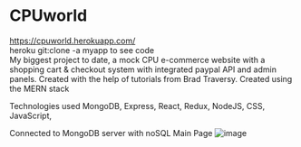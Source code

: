 # CPUworld
https://cpuworld.herokuapp.com/ <br />
heroku git:clone -a myapp to see code <br/>
My biggest project to date, a mock CPU e-commerce website with a shopping cart & checkout system 
with integrated paypal API and admin panels. Created with the help of tutorials from Brad Traversy.
Created using the MERN stack

Technologies used
MongoDB, Express, React, Redux, NodeJS, CSS, JavaScript, 

Connected to MongoDB server with noSQL
Main Page
![image](https://user-images.githubusercontent.com/45918580/106362193-a0800500-6375-11eb-9c4f-aa6edcbef5c8.png)

